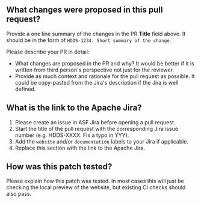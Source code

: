 ## What changes were proposed in this pull request?

Provide a one line summary of the changes in the PR **Title** field above.
It should be in the form of `HDDS-1234. Short summary of the change`.

Please describe your PR in detail:
- What changes are proposed in the PR and why? It would be better if it is written from third person's perspective not just for the reviewer.
- Provide as much context and rationale for the pull request as possible. It could be copy-pasted from the Jira's description if the Jira is well defined.

## What is the link to the Apache Jira?

1. Please create an issue in ASF Jira before opening a pull request.
2. Start the title of the pull request with the corresponding Jira issue number (e.g. HDDS-XXXX. Fix a typo in YYY).
3. Add the `website` and/or `documentation` labels to your Jira if applicable.
4. Replace this section with the link to the Apache Jira.

## How was this patch tested?

Please explain how this patch was tested. In most cases this will just be checking the local preview of the website, but existing CI checks should also pass.

